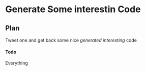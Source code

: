 # Generate Some interestin Code
## Plan
Tweet one and get back some nice *generated interesting* code

#### Todo
Everything
